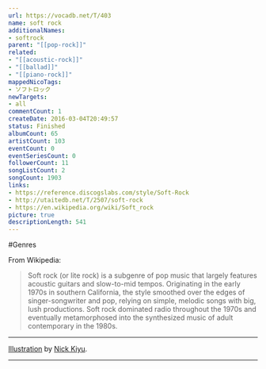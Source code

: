 ```yaml
---
url: https://vocadb.net/T/403
name: soft rock
additionalNames: 
- softrock
parent: "[[pop-rock]]"
related:
- "[[acoustic-rock]]"
- "[[ballad]]"
- "[[piano-rock]]"
mappedNicoTags:
- ソフトロック
newTargets:
- all
commentCount: 1
createDate: 2016-03-04T20:49:57
status: Finished
albumCount: 65
artistCount: 103
eventCount: 0
eventSeriesCount: 0
followerCount: 11
songListCount: 2
songCount: 1903
links: 
- https://reference.discogslabs.com/style/Soft-Rock
- http://utaitedb.net/T/2507/soft-rock
- https://en.wikipedia.org/wiki/Soft_rock
picture: true
descriptionLength: 541
---
```


#Genres

From Wikipedia:
>Soft rock (or lite rock) is a subgenre of pop music that largely features acoustic guitars and slow-to-mid tempos. Originating in the early 1970s in southern California, the style smoothed over the edges of singer-songwriter and pop, relying on simple, melodic songs with big, lush productions. Soft rock dominated radio throughout the 1970s and eventually metamorphosed into the synthesized music of adult contemporary in the 1980s.

---
[Illustration](https://piapro.jp/t/_KJ2) by [Nick Kiyu](https://vocadb.net/Ar/85089).

---

